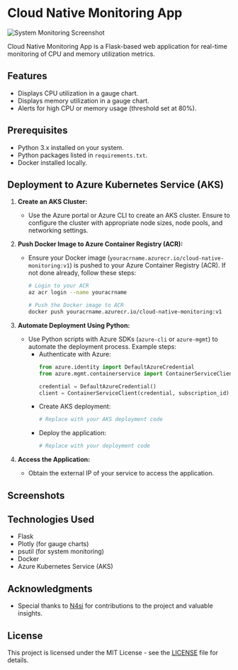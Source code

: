 

# Cloud Native Monitoring App

![System Monitoring Screenshot](screenshot.png)

Cloud Native Monitoring App is a Flask-based web application for real-time monitoring of CPU and memory utilization metrics.

## Features

- Displays CPU utilization in a gauge chart.
- Displays memory utilization in a gauge chart.
- Alerts for high CPU or memory usage (threshold set at 80%).

## Prerequisites

- Python 3.x installed on your system.
- Python packages listed in `requirements.txt`.
- Docker installed locally.

## Deployment to Azure Kubernetes Service (AKS)

1. **Create an AKS Cluster:**
   - Use the Azure portal or Azure CLI to create an AKS cluster. Ensure to configure the cluster with appropriate node sizes, node pools, and networking settings.

2. **Push Docker Image to Azure Container Registry (ACR):**
   - Ensure your Docker image (`youracrname.azurecr.io/cloud-native-monitoring:v1`) is pushed to your Azure Container Registry (ACR). If not done already, follow these steps:
     ```bash
     # Login to your ACR
     az acr login --name youracrname
     
     # Push the Docker image to ACR
     docker push youracrname.azurecr.io/cloud-native-monitoring:v1
     ```

3. **Automate Deployment Using Python:**
   - Use Python scripts with Azure SDKs (`azure-cli` or `azure-mgmt`) to automate the deployment process. Example steps:
     - Authenticate with Azure:
       ```python
       from azure.identity import DefaultAzureCredential
       from azure.mgmt.containerservice import ContainerServiceClient
       
       credential = DefaultAzureCredential()
       client = ContainerServiceClient(credential, subscription_id)
       ```
     - Create AKS deployment:
       ```python
       # Replace with your AKS deployment code
       ```
     - Deploy the application:
       ```python
       # Replace with your deployment code
       ```

4. **Access the Application:**
   - Obtain the external IP of your service to access the application.

## Screenshots


## Technologies Used

- Flask
- Plotly (for gauge charts)
- psutil (for system monitoring)
- Docker
- Azure Kubernetes Service (AKS)

## Acknowledgments

- Special thanks to [N4si](https://github.com/N4si) for contributions to the project and valuable insights.

## License

This project is licensed under the MIT License - see the [LICENSE](LICENSE) file for details.
